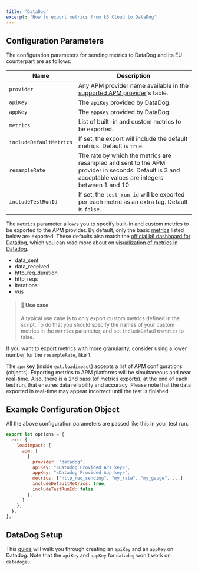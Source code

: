 ```yaml
---
title: 'DataDog'
excerpt: 'How to export metrics from k6 Cloud to DataDog'
---
```


## Configuration Parameters

The configuration parameters for sending metrics to DataDog and its EU counterpart are as follows:

| Name                    | Description                                                                                                                                            |
| ----------------------- | ------------------------------------------------------------------------------------------------------------------------------------------------------ |
| `provider`              | Any APM provider name available in the [supported APM provider](/cloud/integrations/cloud-apm#supported-apm-providers)'s table.                        |
| `apiKey`                | The `apiKey` provided by DataDog.                                                                                                                      |
| `appKey`                | The `appKey` provided by DataDog.                                                                                                                      |
| `metrics`               | List of built-in and custom metrics to be exported.                                                                                                    |
| `includeDefaultMetrics` | If set, the export will include the default metrics. Default is `true`.                                                                                |
| `resampleRate`          | The rate by which the metrics are resampled and sent to the APM provider in seconds. Default is 3 and acceptable values are integers between 1 and 10. |
| `includeTestRunId`      | If set, the `test_run_id` will be exported per each metric as an extra tag. Default is `false`.                                                        |


The `metrics` parameter allows you to specify built-in and custom metrics to be exported to the APM provider. By default, only the basic [metrics](/using-k6/metrics) listed below are exported. These defaults also match the [official k6 dashboard for Datadog](https://docs.datadoghq.com/integrations/k6/), which you can read more about on [visualization of metrics in Datadog](/results-visualization/datadog#visualize-in-datadog).

- data_sent
- data_received
- http_req_duration
- http_reqs
- iterations
- vus

> #### 📖 Use case
>
> A typical use case is to only export custom metrics defined in the script. To do that you should specify the names of your custom metrics in the `metrics` parameter, and set `includeDefaultMetrics` to false.

If you want to export metrics with more granularity, consider using a lower number for the `resampleRate`, like 1.

The `apm` key (inside `ext.loadimpact`) accepts a list of APM configurations (objects). Exporting metrics to APM platforms will be simultaneous and near real-time. Also, there is a 2nd pass (of metrics exports), at the end of each test run, that ensures data reliability and accuracy. Please note that the data exported in real-time may appear incorrect until the test is finished.

## Example Configuration Object

All the above configuration parameters are passed like this in your test run.

```javascript
export let options = {
  ext: {
    loadimpact: {
      apm: [
        {
          provider: "datadog",
          apiKey: "<Datadog Provided API key>",
          appKey: "<Datadog Provided App key>",
          metrics: ["http_req_sending", "my_rate", "my_gauge", ...],
          includeDefaultMetrics: true,
          includeTestRunId: false
        },
      ]
    },
  },
};
```

## DataDog Setup

This [guide](https://docs.datadoghq.com/account_management/api-app-keys/) will walk you through creating an `apiKey` and an `appKey` on Datadog. Note that the `apiKey` and `appKey` for `datadog` won't work on `datadogeu`.
